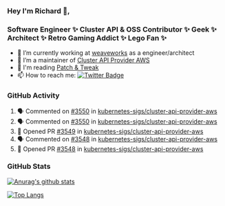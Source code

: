 ### Hey I'm Richard 👋, 

<h3 align="left">Software Engineer ✨ Cluster API & OSS Contributor ✨ Geek ✨ Architect ✨ Retro Gaming Addict ✨ Lego Fan ✨</h3>

- 🔭 I’m currently working at [weaveworks](https://github.com/weaveworks) as a engineer/architect
- 👯 I’m a maintainer of [Cluster API Provider AWS](https://github.com/kubernetes-sigs/cluster-api-provider-aws)
- 💬 I'm reading [Patch & Tweak](https://bjooks.com/products/patch-tweak-exploring-modular-synthesis)
- 📫 How to reach me: [![Twitter Badge](https://img.shields.io/badge/-@fruit_case-00acee?style=flat&logo=Twitter&logoColor=white)](https://twitter.com/intent/follow?screen_name=fruit_case "Follow on Twitter")

### GitHub Activity 

<!--START_SECTION:activity-->
1. 🗣 Commented on [#3550](https://github.com/kubernetes-sigs/cluster-api-provider-aws/issues/3550) in [kubernetes-sigs/cluster-api-provider-aws](https://github.com/kubernetes-sigs/cluster-api-provider-aws)
2. 🗣 Commented on [#3550](https://github.com/kubernetes-sigs/cluster-api-provider-aws/issues/3550) in [kubernetes-sigs/cluster-api-provider-aws](https://github.com/kubernetes-sigs/cluster-api-provider-aws)
3. 💪 Opened PR [#3549](https://github.com/kubernetes-sigs/cluster-api-provider-aws/pull/3549) in [kubernetes-sigs/cluster-api-provider-aws](https://github.com/kubernetes-sigs/cluster-api-provider-aws)
4. 🗣 Commented on [#3548](https://github.com/kubernetes-sigs/cluster-api-provider-aws/issues/3548) in [kubernetes-sigs/cluster-api-provider-aws](https://github.com/kubernetes-sigs/cluster-api-provider-aws)
5. 💪 Opened PR [#3548](https://github.com/kubernetes-sigs/cluster-api-provider-aws/pull/3548) in [kubernetes-sigs/cluster-api-provider-aws](https://github.com/kubernetes-sigs/cluster-api-provider-aws)
<!--END_SECTION:activity-->

### GitHub Stats

[![Anurag's github stats](https://github-readme-stats.vercel.app/api?username=richardcase&count_private=true&show_icons=true)](https://github.com/anuraghazra/github-readme-stats)

[![Top Langs](https://github-readme-stats.vercel.app/api/top-langs/?username=richardcase&hide=html&layout=compact)](https://github.com/anuraghazra/github-readme-stats)
